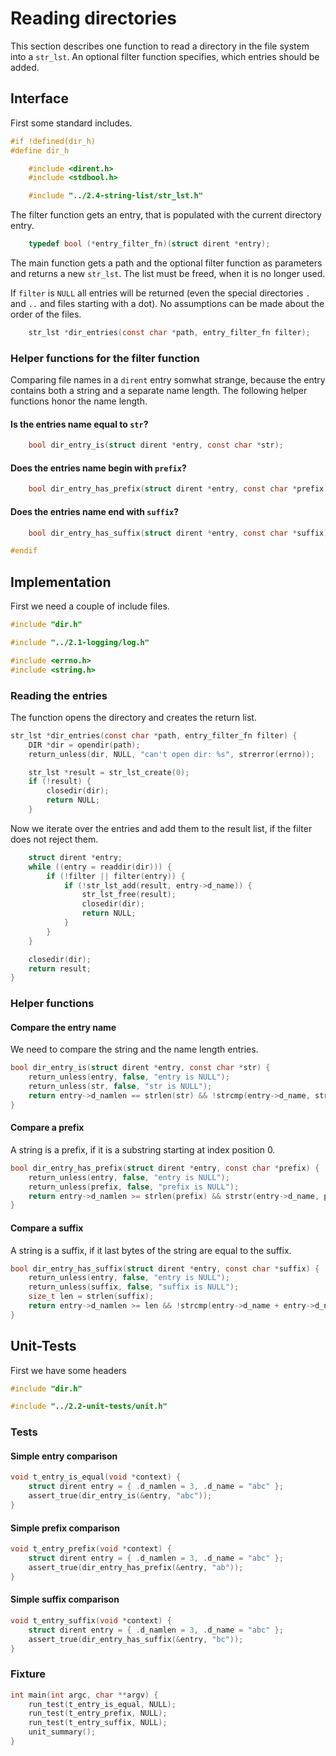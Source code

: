 # Reading directories

This section describes one function to read a directory in the
file system into a `str_lst`. An optional filter function
specifies, which entries should be added.

## Interface

First some standard includes.
``` c
#if !defined(dir_h)
#define dir_h

	#include <dirent.h>
	#include <stdbool.h>

	#include "../2.4-string-list/str_lst.h"
```
The filter function gets an entry, that is populated with the
current directory entry.
``` c
	typedef bool (*entry_filter_fn)(struct dirent *entry);
```
The main function gets a path and the optional filter function as
parameters and returns a new `str_lst`. The list must be freed, when
it is no longer used.

If `filter` is `NULL` all entries will be returned (even the
special directories `.` and `..` and files starting with a dot).
No assumptions can be made about the order of the files.
``` c
	str_lst *dir_entries(const char *path, entry_filter_fn filter);
```
### Helper functions for the filter function

Comparing file names in a `dirent` entry somwhat strange, because
the entry contains both a string and a separate name length. The
following helper functions honor the name length.

#### Is the entries name equal to `str`?
``` c
	bool dir_entry_is(struct dirent *entry, const char *str);
```
#### Does the entries name begin with `prefix`?
``` c
	bool dir_entry_has_prefix(struct dirent *entry, const char *prefix);
```
#### Does the entries name end with `suffix`?
``` c
	bool dir_entry_has_suffix(struct dirent *entry, const char *suffix);

#endif
```
## Implementation

First we need a couple of include files.
``` c
#include "dir.h"

#include "../2.1-logging/log.h"

#include <errno.h>
#include <string.h>
```
### Reading the entries

The function opens the directory and creates the return list.
``` c
str_lst *dir_entries(const char *path, entry_filter_fn filter) {
	DIR *dir = opendir(path);
	return_unless(dir, NULL, "can't open dir: %s", strerror(errno));

	str_lst *result = str_lst_create(0);
	if (!result) {
		closedir(dir);
		return NULL;
	}
```
Now we iterate over the entries and add them to the result list,
if the filter does not reject them.
``` c
	struct dirent *entry;
	while ((entry = readdir(dir))) {
		if (!filter || filter(entry)) {
			if (!str_lst_add(result, entry->d_name)) {
				str_lst_free(result);
				closedir(dir);
				return NULL;
			}
		}
	}

	closedir(dir);
	return result;
}
```
### Helper functions

#### Compare the entry name

We need to compare the string and the name length entries.
``` c
bool dir_entry_is(struct dirent *entry, const char *str) {
	return_unless(entry, false, "entry is NULL");
	return_unless(str, false, "str is NULL");
	return entry->d_namlen == strlen(str) && !strcmp(entry->d_name, str);
}
```
#### Compare a prefix

A string is a prefix, if it is a substring starting at index
position 0.
``` c
bool dir_entry_has_prefix(struct dirent *entry, const char *prefix) {
	return_unless(entry, false, "entry is NULL");
	return_unless(prefix, false, "prefix is NULL");
	return entry->d_namlen >= strlen(prefix) && strstr(entry->d_name, prefix) == entry->d_name;
}
```
#### Compare a suffix

A string is a suffix, if it last bytes of the string are equal to
the suffix.
``` c
bool dir_entry_has_suffix(struct dirent *entry, const char *suffix) {
	return_unless(entry, false, "entry is NULL");
	return_unless(suffix, false, "suffix is NULL");
	size_t len = strlen(suffix);
	return entry->d_namlen >= len && !strcmp(entry->d_name + entry->d_namlen - len, suffix);
}

```
## Unit-Tests

First we have some headers
``` c
#include "dir.h"

#include "../2.2-unit-tests/unit.h"
```
### Tests
#### Simple entry comparison
``` c
void t_entry_is_equal(void *context) {
	struct dirent entry = { .d_namlen = 3, .d_name = "abc" };
	assert_true(dir_entry_is(&entry, "abc"));
}
```
#### Simple prefix comparison
``` c
void t_entry_prefix(void *context) {
	struct dirent entry = { .d_namlen = 3, .d_name = "abc" };
	assert_true(dir_entry_has_prefix(&entry, "ab"));
}
```
#### Simple suffix comparison
``` c
void t_entry_suffix(void *context) {
	struct dirent entry = { .d_namlen = 3, .d_name = "abc" };
	assert_true(dir_entry_has_suffix(&entry, "bc"));
}

```
### Fixture
``` c
int main(int argc, char **argv) {
	run_test(t_entry_is_equal, NULL);
	run_test(t_entry_prefix, NULL);
	run_test(t_entry_suffix, NULL);
	unit_summary();
}
```

